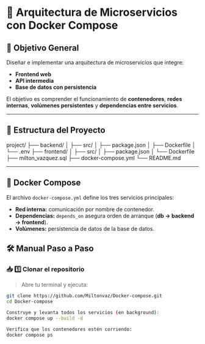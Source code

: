 # 🚀 Arquitectura de Microservicios con Docker Compose

## 🎯 Objetivo General
Diseñar e implementar una arquitectura de microservicios que integre:

- **Frontend web**  
- **API intermedia**  
- **Base de datos con persistencia**  

El objetivo es comprender el funcionamiento de **contenedores**, **redes internas**, **volúmenes persistentes** y **dependencias entre servicios**.

---

## 📂 Estructura del Proyecto

project/
├── backend/
│ ├── src/
│ ├── package.json
│ ├── Dockerfile
│ └── .env
├── frontend/
│ ├── src/
│ ├── package.json
│ └── Dockerfile
├── milton_vazquez.sql
├── docker-compose.yml
└── README.md


---

## 🐳 Docker Compose

El archivo `docker-compose.yml` define los tres servicios principales:

- **Red interna:** comunicación por nombre de contenedor.  
- **Dependencias:** `depends_on` asegura orden de arranque (**db → backend → frontend**).  
- **Volúmenes:** persistencia de datos de la base de datos.

## 🛠️ Manual Paso a Paso

### 📥 1️⃣ Clonar el repositorio
> Abre tu terminal y ejecuta:

```bash
git clone https://github.com/Miltonvaz/Docker-compose.git
cd Docker-compose

Construye y levanta todos los servicios (en background):
docker compose up --build -d

Verifica que los contenedores estén corriendo:
docker compose ps
